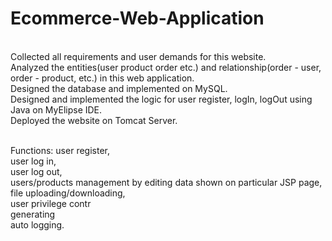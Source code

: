 # Ecommerce-Web-Application

<br>Collected all requirements and user demands for this website.
<br>Analyzed the entities(user product order etc.) and relationship(order - user, order - product, etc.)  in this web application.
<br>Designed the database and implemented on MySQL.
<br>Designed and implemented the logic for user register, logIn, logOut using Java on MyElipse IDE.
<br>Deployed the website on Tomcat Server.


<br>Functions: user register,
          <br>user log in,
          <br>user log out,
	       	<br>users/products management by editing data shown on particular JSP page, 
				  <br>file uploading/downloading, 
				  <br>user privilege contr
				  <br>generating
				  <br>auto logging.
